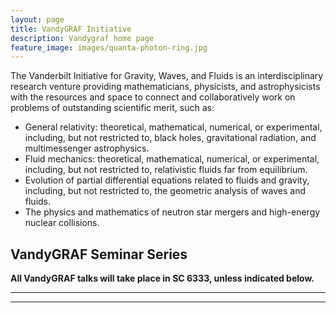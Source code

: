 ```yaml
---
layout: page
title: VandyGRAF Initiative 
description: Vandygraf home page 
feature_image: images/quanta-photon-ring.jpg
---
```


 The Vanderbilt Initiative  for Gravity, Waves, and Fluids is an interdisciplinary research venture  providing mathematicians, physicists, and astrophysicists with the resources and space to connect and collaboratively work on problems of outstanding scientific merit, such as:

+ General relativity: theoretical, mathematical, numerical, or experimental, including, but not restricted to, black holes, gravitational radiation, and multimessenger astrophysics.
+ Fluid mechanics: theoretical, mathematical, numerical, or experimental, including, but not restricted to, relativistic fluids far from equilibrium.
+ Evolution of partial differential equations related to fluids and gravity, including, but not restricted to, the geometric analysis of waves and fluids.
+ The physics and mathematics of neutron star mergers and high-energy nuclear collisions.

## VandyGRAF Seminar Series

**All VandyGRAF talks will take place in SC 6333, unless indicated below.**

<hr>

<hr>

